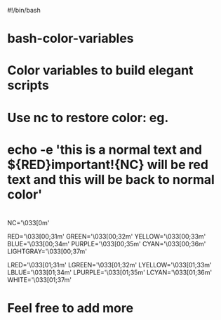 #!/bin/bash

# bash-color-variables
# Color variables to build elegant scripts

# Use nc to restore color: eg. 
# echo -e 'this is a normal text and ${RED}important!{NC} will be red text and this will be back to normal color'
# 
NC='\033[0m'

RED='\033[00;31m'
GREEN='\033[00;32m'
YELLOW='\033[00;33m'
BLUE='\033[00;34m'
PURPLE='\033[00;35m'
CYAN='\033[00;36m'
LIGHTGRAY='\033[00;37m'

LRED='\033[01;31m'
LGREEN='\033[01;32m'
LYELLOW='\033[01;33m'
LBLUE='\033[01;34m'
LPURPLE='\033[01;35m'
LCYAN='\033[01;36m'
WHITE='\033[01;37m'

#
# Feel free to add more
#
